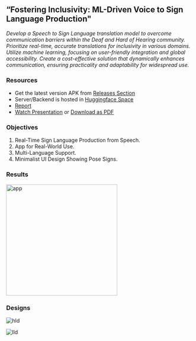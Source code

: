 ## “Fostering Inclusivity: ML-Driven Voice to Sign Language Production"

_Develop a Speech to Sign Language translation model to overcome communication barriers within the Deaf and Hard of Hearing community. Prioritize real-time, accurate translations for inclusivity in various domains. Utilize machine learning, focusing on user-friendly integration and global accessibility. Create a cost-effective solution that dynamically enhances communication, ensuring practicality and adaptability for widespread use._

### Resources

* Get the latest version APK from [Releases Section](https://github.com/SignBridgeApp/SignBridge/releases/)
* Server/Backend is hosted in [Huggingface Space](https://huggingface.co/spaces/bipinkrish/signbridge)
* [Report](https://github.com/SignBridgeApp/.github/files/15295523/report.pdf)
* [Watch Presentation](https://www.canva.com/design/DAGFHXMvssg/uE0Vbo5aHHkTluG8jbQD2Q/view) or [Download as PDF](https://github.com/SignBridgeApp/.github/files/15295502/presentation.pdf)

### Objectives

1. Real-Time Sign Language Production from Speech.
2. App for Real-World Use.
3. Multi-Language Support.
4. Minimalist UI Design Showing Pose Signs.

### Results

<img src="https://github.com/SignBridgeApp/.github/assets/87369440/62f97f47-7877-4ca8-a8c1-6d37666ab831" alt="app" width="300"/>

### Designs

![hld](https://github.com/SignBridgeApp/.github/assets/87369440/f6bf9fcd-aa08-4f32-9fa0-3f2092fff336)

![lld](https://github.com/SignBridgeApp/.github/assets/87369440/cf8fca19-8d66-409a-8d8c-8360277f4a6d)
